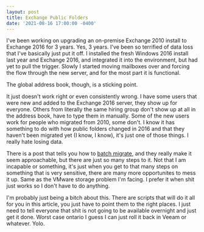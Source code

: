 ```yaml
---
layout: post
title: Exchange Public Folders
date: '2021-08-16 17:00:00 -0400'
---
```

I've been working on upgrading an on-premise Exchange 2010 install to Exchange 2016 for 3 years. Yes, 3 years. I've been so terrified of data loss that I've 
basically just put it off. I installed the fresh Windows 2016 install last year and Exchange 2016, and integrated it into the environment, but had yet to pull 
the trigger. Slowly I started moving mailboxes over and forcing the flow through the new server, and for the most part it is functional. 

The global address book, though, is a sticking point. 

It just doesn't work right or even consistently wrong. I have some users that were new and added to the Exchange 2016 server, they show up for everyone. 
Others from literally the same hiring group don't show up at all in the address book, have to type them in manually. Some of the new users work for people who 
migrated from 2010, some don't. I know it has something to do with how public folders changed in 2016 and that they haven't been migrated yet (I know, I 
know), it's just one of those things. I really hate losing data. 

There is a post that tells you how to [batch 
migrate](https://docs.microsoft.com/en-us/Exchange/collaboration/public-folders/migrate-to-exchange-online?view=exchserver-2019#step-5-start-the-migration-request), 
and they really make it seem approachable, but there are just so many steps to it. Not that I am 
incapable or something, it's just when you get to that many steps on something that is very sensitive, there are many more opportunites to mess it up. Same as 
the VMware storage problem I'm facing. I prefer it when shit just works so I don't have to do anything.

I'm probably just being a bitch about this. There are scripts that will do it all for you in this article, you just have to point them to the right places. I 
just need to tell everyone that shit is not going to be available overnight and just get it done. Worst case ontario I guess I can just roll it back in Veeam 
or whatever. Yolo. 
